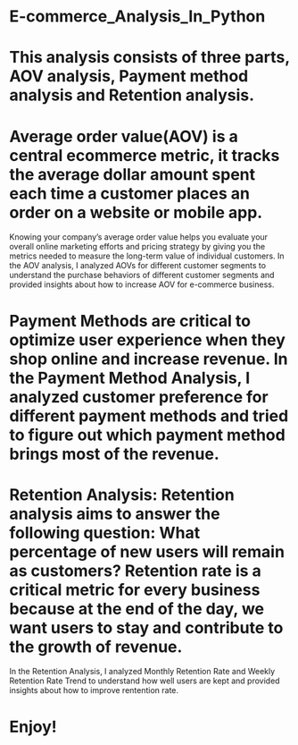 # E-commerce_Analysis_In_Python

# This analysis consists of three parts, AOV analysis, Payment method analysis and Retention analysis.

# Average order value(AOV) is a central ecommerce metric, it tracks the average dollar amount spent each time a customer places an order on a website or mobile app.
Knowing your company’s average order value helps you evaluate your overall online marketing efforts and pricing strategy by giving you the metrics needed to measure the long-term value of individual customers.
In the AOV analysis, I analyzed AOVs for different customer segments to understand the purchase behaviors of different customer segments and provided insights about how to increase AOV for e-commerce business.

# Payment Methods are critical to optimize user experience when they shop online and increase revenue. In the Payment Method Analysis, I analyzed customer preference for different payment methods and tried to figure out which payment method brings most of the revenue.

# Retention Analysis: Retention analysis aims to answer the following question: What percentage of new users will remain as customers? Retention rate is a critical metric for every business because at the end of the day, we want users to stay and contribute to the growth of revenue.
In the Retention Analysis, I analyzed Monthly Retention Rate and Weekly Retention Rate Trend to understand how well users are kept and provided insights about how to improve rentention rate.

# Enjoy!
